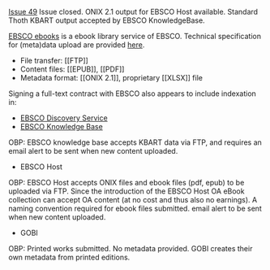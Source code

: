 [Issue 49](https://github.com/thoth-pub/thoth/issues/49) Issue closed. ONIX 2.1 output for EBSCO Host available. Standard Thoth KBART output accepted by EBSCO KnowledgeBase.

[EBSCO ebooks](https://www.ebsco.com/products/ebooks) is a ebook library service of EBSCO. Technical specification for (meta)data upload are provided [here](https://www.ebsco.com/publisher-support/ebooks).

* File transfer: [[FTP]]
* Content files: [[EPUB]], [[PDF]]
* Metadata format: [[ONIX 2.1]], proprietary [[XLSX]] file

Signing a full-text contract with EBSCO also appears to include indexation in:
* [EBSCO Discovery Service](https://www.ebsco.com/publisher-support/discovery)
* [EBSCO Knowledge Base](https://www.ebsco.com/publisher-support/knowledge-base)

OBP: EBSCO knowledge base accepts KBART data via FTP, and requires an email alert to be sent when new content uploaded.

* EBSCO Host

OBP: EBSCO Host accepts ONIX files and ebook files (pdf, epub) to be uploaded via FTP. Since the introduction of the EBSCO Host OA eBook collection can accept OA content (at no cost and thus also no earnings). A naming convention required for ebook files submitted. email alert to be sent when new content uploaded.

* GOBI

OBP: Printed works submitted. No metadata provided. GOBI creates their own metadata from printed editions.
